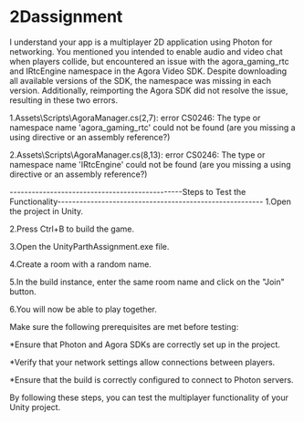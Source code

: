 # 2Dassignment
 I understand your app is a multiplayer 2D application using Photon for networking. You mentioned you intended to enable audio and video chat when players collide, but encountered an issue with the agora_gaming_rtc and IRtcEngine namespace in the Agora Video SDK. Despite downloading all available versions of the SDK, the namespace was missing in each version. Additionally, reimporting the Agora SDK did not resolve the issue, resulting in these two errors.

1.Assets\Scripts\AgoraManager.cs(2,7): error CS0246: The type or namespace name 'agora_gaming_rtc' could not be found (are you missing a using directive or an assembly reference?)

2.Assets\Scripts\AgoraManager.cs(8,13): error CS0246: The type or namespace name 'IRtcEngine' could not be found (are you missing a using directive or an assembly reference?)


-----------------------------------------------Steps to Test the Functionality--------------------------------------------------------
1.Open the project in Unity.

2.Press Ctrl+B to build the game.

3.Open the UnityParthAssignment.exe file.

4.Create a room with a random name.

5.In the build instance, enter the same room name and click on the "Join" button.

6.You will now be able to play together.

Make sure the following prerequisites are met before testing:

*Ensure that Photon and Agora SDKs are correctly set up in the project.

*Verify that your network settings allow connections between players.

*Ensure that the build is correctly configured to connect to Photon servers.

By following these steps, you can test the multiplayer functionality of your Unity project.
